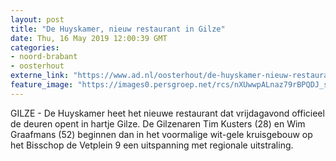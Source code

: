 ```yaml
---
layout: post
title: "De Huyskamer, nieuw restaurant in Gilze"
date: Thu, 16 May 2019 12:00:39 GMT
categories: 
- noord-brabant 
- oosterhout 
externe_link: "https://www.ad.nl/oosterhout/de-huyskamer-nieuw-restaurant-in-gilze~acc9cef3/"
feature_image: "https://images0.persgroep.net/rcs/nXUwwpALnaz79rBPQDJ_sXsDCI0/diocontent/148508490/_fitwidth/400/?appId=21791a8992982cd8da851550a453bd7f&quality=0.7"
---
```


GILZE -  De Huyskamer heet het nieuwe restaurant dat vrijdagavond officieel de deuren opent in hartje Gilze. De Gilzenaren Tim Kusters (28)  en Wim Graafmans (52) beginnen dan in het voormalige wit-gele kruisgebouw op het Bisschop de Vetplein 9 een uitspanning met regionale uitstraling.
